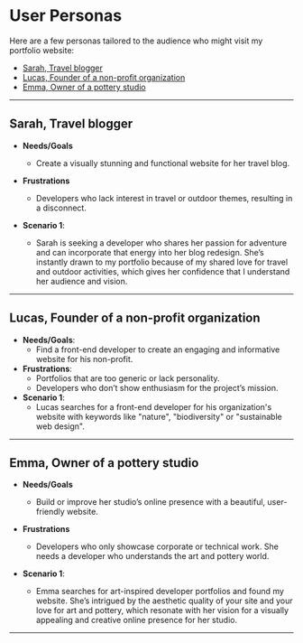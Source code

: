 # User Personas

Here are a few personas tailored to the audience who might visit my portfolio website:

- [Sarah, Travel blogger](#sarah-travel-blogger)
- [Lucas, Founder of a non-profit organization](#lucas-founder-of-a-non-profit-organization)
- [Emma, Owner of a pottery studio](#emma-owner-of-a-pottery-studio)

---

## Sarah, Travel blogger

- **Needs/Goals**
  - Create a visually stunning and functional website for her travel blog.

- **Frustrations**
  - Developers who lack interest in travel or outdoor themes, resulting in a disconnect.

- **Scenario 1**:
  - Sarah is seeking a developer who shares her passion for adventure and can
  incorporate that energy into her blog redesign. She’s instantly drawn to my
  portfolio because of my shared love for travel and outdoor activities, which
  gives her confidence that I understand her audience and vision.

---

## Lucas, Founder of a non-profit organization

- **Needs/Goals**:
  - Find a front-end developer to create an engaging and informative website for
  his non-profit.
- **Frustrations**:
  - Portfolios that are too generic or lack personality.
  - Developers who don’t show enthusiasm for the project’s mission.
- **Scenario 1**:
  - Lucas searches for a front-end developer for his organization's
  website with keywords like "nature", "biodiversity" or "sustainable web design".

---

## Emma, Owner of a pottery studio

- **Needs/Goals**
  - Build or improve her studio’s online presence with a beautiful,
  user-friendly website.

- **Frustrations**
  - Developers who only showcase corporate or technical work. She needs a
  developer who understands the art and pottery world.
- **Scenario 1**:
  - Emma searches for art-inspired developer portfolios and found my website.
  She’s intrigued by the aesthetic quality of your site and your love for art
  and pottery, which resonate with her vision for a visually appealing and
  creative online presence for her studio.

---
